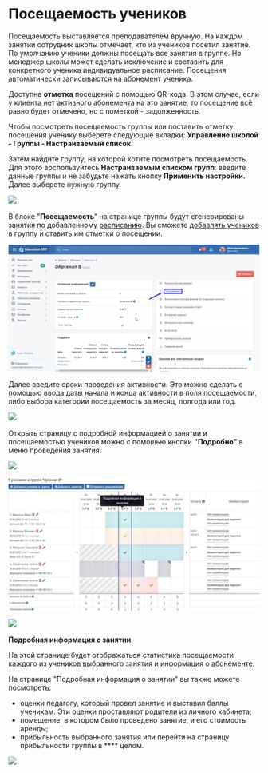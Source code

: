 # Посещаемость учеников

Посещаемость выставляется преподавателем вручную. На каждом занятии сотрудник школы отмечает, кто из учеников посетил занятие. По умолчанию ученики должны посещать все занятия в группе. Но менеджер школы может сделать исключение и составить для конкретного ученика индивидуальное расписание. Посещения автоматически записываются на абонемент ученика.&#x20;

Доступна **отметка** посещений с помощью QR-кода. В этом случае, если у клиента нет активного абонемента на это занятие, то посещение всё равно будет отмечено, но с пометкой - задолженность.

Чтобы посмотреть посещаемость группы или поставить отметку посещения ученику выберете следующие вкладки: **Управление школой - Группы - Настраиваемый список.**&#x20;

Затем найдите группу, на которой хотите посмотреть посещаемость. Для этого воспользуйтесь **Настраиваемым списком групп**: введите данные группы и не забудьте нажать кнопку **Применить настройки.** Далее выберете нужную группу.

![](<../../../.gitbook/assets/Screenshot\_270 (1).png>)

В блоке "**Посещаемость**" на странице группы будут сгенерированы занятия по добавленному [расписанию](dobavlenie-grupp.md). Вы сможете [добавлять учеников](../../../ucheniki.md) в группу и ставить им отметки о посещении.

![](<../../../.gitbook/assets/Скриншот 13-01-2022 082908.jpg>)

Далее введите сроки проведения активности. Это можно сделать с помощью ввода даты начала и конца активности в поля посещаемости, либо выбора категории посещаемость за месяц, полгода или год.

![](../../../.gitbook/assets/Screenshot\_288.png)

Открыть страницу с подробной информацией о занятии и посещаемостью учеников можно с помощью кнопки **"Подробно"** в меню проведения занятия.

![](../../../.gitbook/assets/Screenshot\_273.png)

![](<../../../.gitbook/assets/u4hBkOnVZkc (1).jpg>)

![](../../../.gitbook/assets/Screenshot\_292.png)

**Подробная информация о занятии**&#x20;

На этой странице будет отображаться статистика посещаемости каждого из учеников выбранного занятия и информация о [абонементе](../../../abonementy/vidy-abonementov.md).&#x20;

На странице "Подробная информация о занятии" вы также можете посмотреть:

* оценки педагогу, который провел занятие и выставил баллы ученикам. Эти оценки проставляют родители из личного кабинета;
* помещение, в котором было проведено занятие, и его стоимость аренды;
* прибыльность выбранного занятия или перейти на страницу прибыльности группы в **** целом.

&#x20;&#x20;

![](../../../.gitbook/assets/Screenshot\_289.png)
